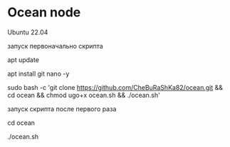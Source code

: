 # Ocean node
Ubuntu 22.04

запуск первоначально скрипта

apt update

apt install git nano -y

sudo bash -c 'git clone https://github.com/CheBuRaShKa82/ocean.git && cd ocean && chmod ugo+x ocean.sh && ./ocean.sh'

запуск скрипта после первого раза

cd ocean

./ocean.sh
